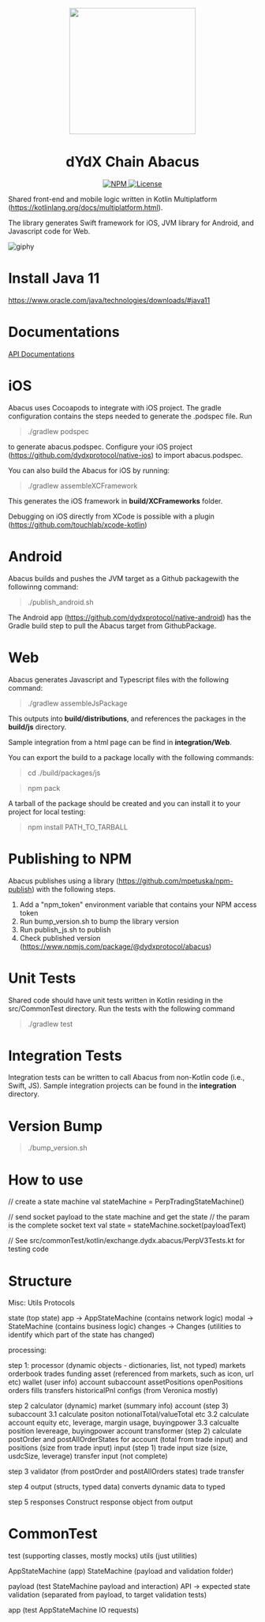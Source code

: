 <p align="center"><img src="https://dydx.exchange/icon.svg?" width="256" /></p>

<h1 align="center">dYdX Chain Abacus</h1>

<div align="center">
  <a href='https://www.npmjs.com/package/@dydxprotocol/v4-abacus'>
    <img src='https://img.shields.io/npm/v/@dydxprotocol/v4-abacus.svg' alt='NPM'/>
  </a>
  <a href='https://github.com/dydxprotocol/v4-chain/blob/main/v4-abacus/LICENSE'>
    <img src='https://img.shields.io/badge/License-AGPL_v3-blue.svg' alt='License' />
  </a>
</div>

Shared front-end and mobile logic written in Kotlin Multiplatform (https://kotlinlang.org/docs/multiplatform.html).

The library generates Swift framework for iOS, JVM library for Android, and Javascript code for Web.

![giphy](https://user-images.githubusercontent.com/102453770/175617972-a2a727fc-b154-4770-9b39-c6372d7777ce.gif)

# Install Java 11 #

https://www.oracle.com/java/technologies/downloads/#java11

# Documentations

[API Documentations](docs/Abacus.md)

# iOS #

Abacus uses Cocoapods to integrate with iOS project.  The gradle configuration contains the steps needed to generate the .podspec file.  Run 

> ./gradlew podspec

to generate abacus.podspec.  Configure your iOS project (https://github.com/dydxprotocol/native-ios) to import abacus.podspec.

You can also build the Abacus for iOS by running:

> ./gradlew assembleXCFramework

This generates the iOS framework in **build/XCFrameworks** folder.

Debugging on iOS directly from XCode is possible with a plugin (https://github.com/touchlab/xcode-kotlin)  

# Android #

Abacus builds and pushes the JVM target as a Github packagewith the followinng command:

> ./publish_android.sh

The Android app (https://github.com/dydxprotocol/native-android) has the Gradle build step to pull the Abacus target from GithubPackage.

# Web #

Abacus generates Javascript and Typescript files with the following command:

> ./gradlew assembleJsPackage

This outputs into **build/distributions**, and references the packages in the **build/js** directory.

Sample integration from a html page can be find in **integration/Web**.

You can export the build to a package locally with the following commands:

> cd ./build/packages/js

> npm pack

A tarball of the package should be created and you can install it to your project for local testing:

> npm install PATH_TO_TARBALL

# Publishing to NPM #

Abacus publishes using a library (https://github.com/mpetuska/npm-publish) with the following steps.
1. Add a "npm_token" environment variable that contains your NPM access token
2. Run bump_version.sh to bump the library version
3. Run publish_js.sh to publish
4. Check published version (https://www.npmjs.com/package/@dydxprotocol/abacus)

# Unit Tests #

Shared code should have unit tests written in Kotlin residing in the src/CommonTest directory.  Run the tests with the following command

> ./gradlew test

# Integration Tests #

Integration tests can be written to call Abacus from non-Kotlin code (i.e., Swift, JS).  Sample integration projects can be found in the **integration** directory.

# Version Bump #

> ./bump_version.sh

# How to use #

// create a state machine
val stateMachine = PerpTradingStateMachine()

// send socket payload to the state machine and get the state
// the param is the complete socket text
val state = stateMachine.socket(payloadText)


// See src/commonTest/kotlin/exchange.dydx.abacus/PerpV3Tests.kt for testing code

# Structure

Misc:
   Utils
   Protocols

state (top state)
   app -> AppStateMachine (contains network logic)
   modal -> StateMachine (contains business logic)
   changes -> Changes (utilities to identify which part of the state has changed)

processing:


step 1: processor (dynamic objects - dictionaries, list, not typed)
   markets
      orderbook
      trades
      funding
   asset (referenced from markets, such as icon, url etc)
   wallet (user info)
      account
         subaccount
            assetPositions
            openPositions
            orders
            fills
            transfers
            historicalPnl
   configs (from Veronica mostly)

step 2 calculator (dynamic)
   market (summary info)
   account (step 3)
      subaccount
         3.1 calculate positon notionalTotal/valueTotal etc
         3.2 calculate account equity etc, leverage, margin usage, buyingpower
         3.3 calcualte position levereage, buyingpower
   account transformer (step 2)
      calculate postOrder and postAllOrderStates for account (total from trade input)
      and positions (size from trade input)
   input (step 1)
      trade input
         size (size, usdcSize, leverage)
      transfer input (not complete)

step 3 validator (from postOrder and postAllOrders states)
   trade
   transfer

step 4 output (structs, typed data)
   converts dynamic data to typed

step 5 responses
   Construct response object from output
   

# CommonTest

test (supporting classes, mostly mocks)
utils (just utilities)

AppStateMachine (app)
   StateMachine (payload and validation folder)

payload (test StateMachine payload and interaction)
   API -> expected state
validation (separated from payload, to target validation tests)
      
app (test AppStateMachine IO requests)
